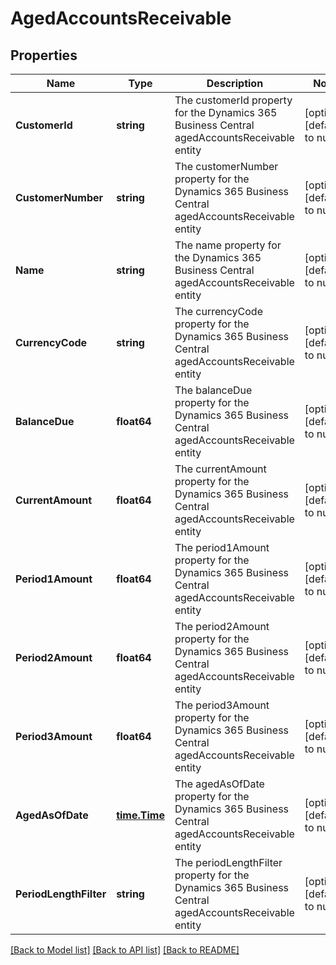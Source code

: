 # AgedAccountsReceivable

## Properties
Name | Type | Description | Notes
------------ | ------------- | ------------- | -------------
**CustomerId** | **string** | The customerId property for the Dynamics 365 Business Central agedAccountsReceivable entity | [optional] [default to null]
**CustomerNumber** | **string** | The customerNumber property for the Dynamics 365 Business Central agedAccountsReceivable entity | [optional] [default to null]
**Name** | **string** | The name property for the Dynamics 365 Business Central agedAccountsReceivable entity | [optional] [default to null]
**CurrencyCode** | **string** | The currencyCode property for the Dynamics 365 Business Central agedAccountsReceivable entity | [optional] [default to null]
**BalanceDue** | **float64** | The balanceDue property for the Dynamics 365 Business Central agedAccountsReceivable entity | [optional] [default to null]
**CurrentAmount** | **float64** | The currentAmount property for the Dynamics 365 Business Central agedAccountsReceivable entity | [optional] [default to null]
**Period1Amount** | **float64** | The period1Amount property for the Dynamics 365 Business Central agedAccountsReceivable entity | [optional] [default to null]
**Period2Amount** | **float64** | The period2Amount property for the Dynamics 365 Business Central agedAccountsReceivable entity | [optional] [default to null]
**Period3Amount** | **float64** | The period3Amount property for the Dynamics 365 Business Central agedAccountsReceivable entity | [optional] [default to null]
**AgedAsOfDate** | [**time.Time**](time.Time.md) | The agedAsOfDate property for the Dynamics 365 Business Central agedAccountsReceivable entity | [optional] [default to null]
**PeriodLengthFilter** | **string** | The periodLengthFilter property for the Dynamics 365 Business Central agedAccountsReceivable entity | [optional] [default to null]

[[Back to Model list]](../README.md#documentation-for-models) [[Back to API list]](../README.md#documentation-for-api-endpoints) [[Back to README]](../README.md)


